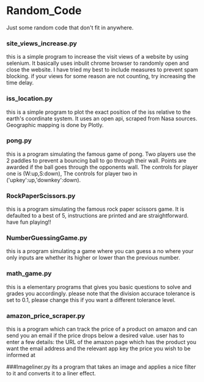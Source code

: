 # Random_Code
Just some random code that don't fit in anywhere.

### site_views_increase.py
this is a simple program to increase the visit views of a website by using selenium. It basically uses inbulit chrome browser to randomly open and close the website. I have tried my best to include measures to prevent spam blocking.
if your views for some reason are not counting, try increasing the time delay.

### iss_location.py
this is a simple program to plot the exact position of the iss relative to the earth's coordinate system. It uses an open api, scraped from Nasa sources. Geographic mapping is done by Plotly.

### pong.py
this is a program simulating the famous game of pong. Two players use the 2 paddles to prevent a bouncing ball to go through their wall. Points are awarded if the ball goes through the opponents wall. 
The controls for player one is (W:up,S:down),
The controls for player two in ('upkey':up,'downkey':down).

### RockPaperScissors.py
this is a program simulating the famous rock paper scissors game. It is defaulted to a best of 5, instructions are printed and are straightforward. have fun playing!!

### NumberGuessingGame.py
this is a program simulating a game where you can guess a no where your only inputs are whether its higher or lower than the previous number.

### math_game.py
this is a elementary programs that gives you basic questions to solve and grades you accordingly. please note that the division accurace tolerance is set to 0.1, please change this if you want a different tolerance level.

### amazon_price_scraper.py
this is a program which can track the price of a product on amazon and can send you an email if the price drops below a desired value.
user has to enter a few details:
the URL of the amazon page which has the product you want
the email address and the relevant app key
the price you wish to be informed at

###Imageliner.py
its a program that takes an image and applies a nice filter to it and converts it to a liner effect.
